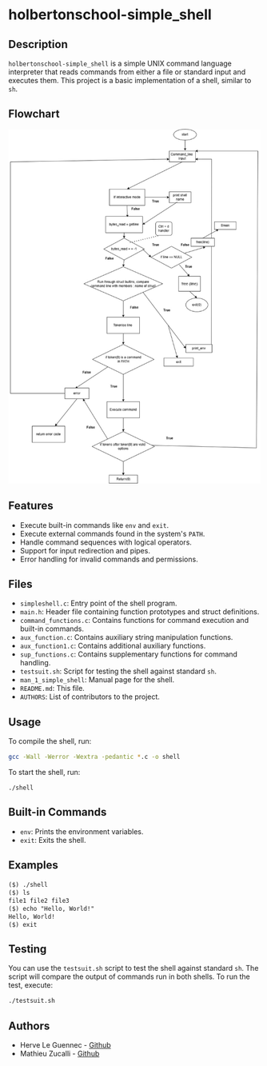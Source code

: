 # holbertonschool-simple_shell
## Description
`holbertonschool-simple_shell` is a simple UNIX command language interpreter that reads commands from either a file or standard input and executes them. This project is a basic implementation of a shell, similar to `sh`.
## Flowchart
![Flowchart](./Flowchart.drawio.jpg)
## Features
- Execute built-in commands like `env` and `exit`.
- Execute external commands found in the system's `PATH`.
- Handle command sequences with logical operators.
- Support for input redirection and pipes.
- Error handling for invalid commands and permissions.
## Files
- `simpleshell.c`: Entry point of the shell program.
- `main.h`: Header file containing function prototypes and struct definitions.
- `command_functions.c`: Contains functions for command execution and built-in commands.
- `aux_function.c`: Contains auxiliary string manipulation functions.
- `aux_function1.c`: Contains additional auxiliary functions.
- `sup_functions.c`: Contains supplementary functions for command handling.
- `testsuit.sh`: Script for testing the shell against standard `sh`.
- `man_1_simple_shell`: Manual page for the shell.
- `README.md`: This file.
- `AUTHORS`: List of contributors to the project.
## Usage
To compile the shell, run:
```sh
gcc -Wall -Werror -Wextra -pedantic *.c -o shell
```
To start the shell, run:
```
./shell
```
## Built-in Commands
- `env`: Prints the environment variables.
- `exit`: Exits the shell.
## Examples
```
($) ./shell
($) ls
file1 file2 file3
($) echo "Hello, World!"
Hello, World!
($) exit
```
## Testing
You can use the `testsuit.sh` script to test the shell against standard `sh`. The script will compare the output of commands run in both shells. To run the test, execute:
```sh
./testsuit.sh
```
## Authors
- Herve Le Guennec - [Github](github.com/krosenvag)
- Mathieu Zucalli - [Github](github.com/matzuc2)
